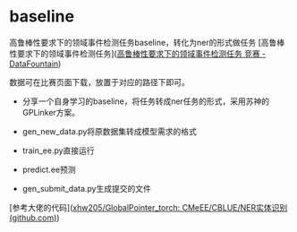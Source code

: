 # baseline
高鲁棒性要求下的领域事件检测任务baseline，转化为ner的形式做任务
[高鲁棒性要求下的领域事件检测任务]([高鲁棒性要求下的领域事件检测任务 竞赛 - DataFountain](https://www.datafountain.cn/competitions/561))

数据可在比赛页面下载，放置于对应的路径下即可。

* 分享一个自身学习的baseline，将任务转成ner任务的形式，采用苏神的GPLinker方案。

* gen_new_data.py将原数据集转成模型需求的格式
* train_ee.py直接运行
* predict.ee预测
* gen_submit_data.py生成提交的文件



[参考大佬的代码]([xhw205/GlobalPointer_torch: CMeEE/CBLUE/NER实体识别 (github.com)](https://github.com/xhw205/GlobalPointer_torch))
